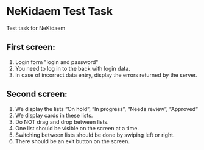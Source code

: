 # NeKidaem Test Task

Test task for NeKidaem

## First screen:
1. Login form "login and password"
2. You need to log in to the back with login data.
3. In case of incorrect data entry, display the errors returned by the server.

## Second screen:
1. We display the lists “On hold”, “In progress”, “Needs review”, “Approved”
2. We display cards in these lists.
3. Do NOT drag and drop between lists.
4. One list should be visible on the screen at a time.
5. Switching between lists should be done by swiping left or right.
6. There should be an exit button on the screen.

